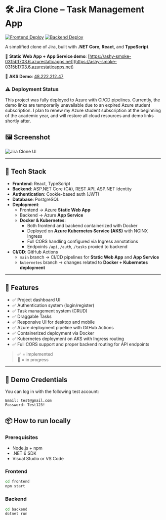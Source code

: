 # 🛠️ Jira Clone – Task Management App

[![Frontend Deploy](https://github.com/mwlky/Jira/actions/workflows/azure-static-web-apps-ashy-smoke-0315b1703.yml/badge.svg)](https://github.com/mwlky/Jira/actions/workflows/azure-static-web-apps-ashy-smoke-0315b1703.yml)
[![Backend Deploy](https://github.com/mwlky/Jira/actions/workflows/main_jira-server.yml/badge.svg)](https://github.com/mwlky/Jira/actions/workflows/main_jira-server.yml)

A simplified clone of Jira, built with **.NET Core**, **React**, and **TypeScript**.  

🔗 **Static Web App + App Service demo**: [https://ashy-smoke-0315b1703.6.azurestaticapps.net](https://ashy-smoke-0315b1703.6.azurestaticapps.net)

🔗 **AKS Demo**: [48.222.212.47](48.222.212.47)

### ⚠️ Deployment Status

This project was fully deployed to Azure with CI/CD pipelines.
Currently, the demo links are temporarily unavailable due to an expired Azure student subscription. I plan to renew my Azure student subscription at the beginning of the academic year, and will restore all cloud resources and demo links shortly after.

## 🖼️ Screenshot

![Jira Clone UI](https://i.imgur.com/w8mORSa.png)

---

## 🚀 Tech Stack

- **Frontend**: React, TypeScript
- **Backend**: ASP.NET Core (C#), REST API, ASP.NET Identity
- **Authentication**: Cookie-based auth (JWT)
- **Database**: PostgreSQL
- **Deployment**:
  - Frontend → Azure **Static Web App**
  - Backend → Azure **App Service**
  - **Docker & Kubernetes**:
    - Both frontend and backend containerized with Docker
    - Deployed on **Azure Kubernetes Service (AKS)** with NGINX Ingress
    - Full CORS handling configured via Ingress annotations
    - Endpoints `/api`, `/auth`, `/tasks` proxied to backend
- **CI/CD**: GitHub Actions
  - `main` branch → CI/CD pipelines for **Static Web App** and **App Service**
  - `kubernetes` branch → changes related to **Docker + Kubernetes deployment**
---

## 🎯 Features

- ✅ Project dashboard UI
- ✅ Authentication system (login/register)
- ✅ Task management system (CRUD)
- ✅ Draggable Tasks
- ✅ Responsive UI for desktop and mobile
- ✅ Azure deployment pipeline with GitHub Actions
- ✅ Containerized deployment via Docker
- ✅ Kubernetes deployment on AKS with Ingress routing
- ✅ Full CORS support and proper backend routing for API endpoints

> ✅ = implemented  
> 🔄 = in progress

---

## 🔐 Demo Credentials

You can log in with the following test account:

```text
Email: test@gmail.com  
Password: Test123!
```

## 📦 How to run locally

### Prerequisites

- Node.js + npm
- .NET 6 SDK
- Visual Studio or VS Code

### Frontend

```bash
cd frontend
npm start
```

### Backend
```bash
cd backend
dotnet run
```
